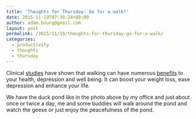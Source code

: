 ```yaml
---
title: 'Thoughts for Thursday: Go for a walk!'
date: 2015-11-19T07:30:24+00:00
author: adam.bourg@gmail.com
layout: post
permalink: /2015/11/19/thoughts-for-thursday-go-for-a-walk/
categories:
  - productivity
  - thoughts
  - thursday
---
```

Clinical <a href="http://www.arthritis.org/living-with-arthritis/exercise/workouts/walking/wow-of-walking.php" target="_blank">studies</a> have shown that walking can have numerous <a href="http://www.realsimple.com/health/fitness-exercise/benefits-walking" target="_blank">benefits</a> to your health, depression and well being. It can boost your weight loss, ease depression and enhance your life.

We have the duck pond like in the photo above by my office and just about once or twice a day, me and some buddies will walk around the pond and watch the geese or just enjoy the peacefulness of the pond.

